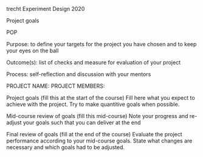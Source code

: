trecht Experiment Design 2020

Project goals

POP


Purpose: to define your targets for the project you have chosen and to keep your eyes on the ball

Outcome(s): list of checks and measure for evaluation of your project

Process: self-reflection and discussion with your mentors

PROJECT NAME:
PROJECT MEMBERS:

Project goals (fill this at the start of the course)
Fill here what you expect to achieve with the project. Try to make quantitive goals when possible.

Mid-course review of goals (fill this mid-course)
Note your progress and re-adjust your goals such that you can deliver at the end

Final review of goals (fill at the end of the course)
Evaluate the project performance according to your mid-course goals. State what changes are necessary and which goals had to be adjusted.